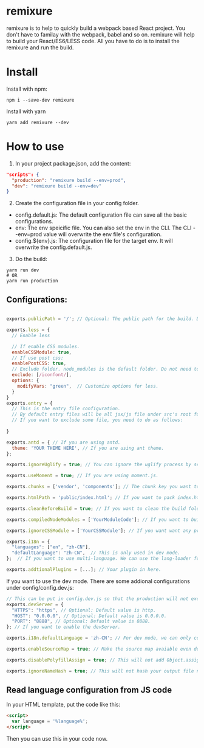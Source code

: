 # remixure

remixure is to help to quickly build a webpack based React project. You don't have to familay with the webpack, babel and so on.
remixure will help to build your React/ES6/LESS code. All you have to do is to install the remixure and run the build.

# Install
Install with npm:
```shell
npm i --save-dev remixure
```
Install with yarn
```shell
yarn add remixure --dev
```

# How to use
1. In your project package.json, add the content:
```json
"scripts": {
  "production": "remixure build --env=prod",
  "dev": "remixure build --env=dev"
}
```
2. Create the configuration file in your config folder.
- config.default.js: The default configuration file can save all the basic configurations.
- env: The env speicific file. You can also set the env in the CLI. The CLI --env=prod value will overwrite the env file's configuration.
- config.${env}.js: The configuration file for the target env. It will overwrite the config.default.js.

3. Do the build:
```shell
yarn run dev
# OR
yarn run production
```



## Configurations:
```javascript

exports.publicPath = '/'; // Optional: The public path for the build. Default is /.

exports.less = {
  // Enable less

  // If enable CSS modules.
  enableCSSModule: true,
  // If use post css:
  enablePostCSS: true,
  // Exclude folder. node_modules is the default folder. Do not need to add it.
  exclude: [/iconfont/],
  options: {
    modifyVars: "green",  // Customize options for less.
  }
}
exports.entry = {
  // This is the entry file configuration. 
  // By default entry files will be all jsx/js file under src's root folder. 
  // If you want to exclude some file, you need to do as follows: 
  
}

exports.antd = { // If you are using antd.
  theme: 'YOUR THEME HERE', // If you are using ant theme.
};

exports.ignoreUglify = true; // You can ignore the uglify process by setting this to true.

exports.useMoment = true; // If you are using moment.js.

exports.chunks = ['vendor', 'components']; // The chunk key you want to do the chunk.

exports.htmlPath = 'public/index.html'; // If you want to pack index.html with the <script> inject. You need the speicific your index template path.

exports.cleanBeforeBuild = true; // If you want to clean the build folder before job start.

exports.compiledNodeModules = ['YourModuleCode']; // If you want to build some node_module folders using babel loader or less loader. Put it here.

exports.ignoreCSSModule = ['YourCSSModule']; // If you want want any projects like antd ignore CSS module. Put it here.

exports.i18n = {
  "languages": ["en", "zh-CN"],
  "defaultLanguage": "zh-CN",  // This is only used in dev mode.
};  // If you want to use multi-language. We can use the lang-loader for you.

exports.addtionalPlugins = [...]; // Your plugin in here.

```

If you want to use the dev mode. There are some addional configurations under config/config.dev.js:
```javascript
// This can be put in config.dev.js so that the production will not excuted.
exports.devServer = {
  "HTTPS": "https", // Optional: Default value is http.
  "HOST": "0.0.0.0", // Optional: Default value is 0.0.0.0.
  "PORT": "8888", // Optional: Default value is 8888.
}; // If you want to enable the devServer.

exports.i18n.defaultLanguage = 'zh-CN'; // For dev mode, we can only compile one language for one time. So we need to speicific the default language.

exports.enableSourceMap = true; // Make the source map avaiable even dev is false.

exports.disablePolyfillAssign = true; // This will not add Object.assign polyfill.

exports.ignoreNameHash = true; // This will not hash your output file name even in production mode.
```

## Read language configuration from JS code
In your HTML template, put the code like this:
```html
<script>
  var language = '%language%';
</script>
```
Then you can use this in your code now.